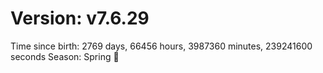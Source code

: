 # Version: v7.6.29
Time since birth: 2769 days, 66456 hours, 3987360 minutes, 239241600 seconds
Season: Spring 🌸
